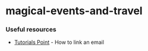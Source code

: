 # magical-events-and-travel

### Useful resources

- [Tutorials Point](https://www.tutorialspoint.com/html/html_email_links.htm) - How to link an email
